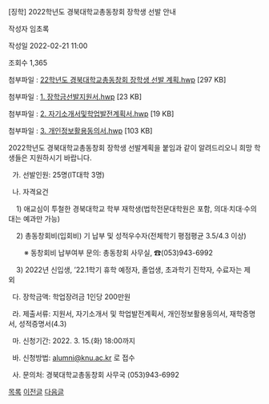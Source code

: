 



[징학] ﻿2022학년도 경북대학교총동창회 장학생 선발 안내





작성자
임초록


작성일
2022-02-21 11:00


조회수
1,365


첨부파일 : [22학년도 경북대학교총동창회 장학생 선발 계획.hwp](https://computer.knu.ac.kr/pack/bbs/down.php?f_name=Q0dUVllEWVRaVXFOcBcZbktTVQ==&o_name=22학년도경북대학교총동창회장학생선발계획.hwp&tbl=Site_BBS_25) [297 KB]  

첨부파일 : [1. 장학금선발지원서.hwp](https://computer.knu.ac.kr/pack/bbs/down.php?f_name=QEdUVllEWVRaVXFOcBcZbktTVQ==&o_name=1.장학금선발지원서.hwp&tbl=Site_BBS_25) [23 KB]  

첨부파일 : [2. 자기소개서및학업발전계획서.hwp](https://computer.knu.ac.kr/pack/bbs/down.php?f_name=QUdUVllEWVRaVXFOcBcZbktTVQ==&o_name=2.자기소개서및학업발전계획서.hwp&tbl=Site_BBS_25) [19 KB]  

첨부파일 : [3. 개인정보활용동의서.hwp](https://computer.knu.ac.kr/pack/bbs/down.php?f_name=RkdUVllEWVRaVXFOcBcZbktTVQ==&o_name=3.개인정보활용동의서.hwp&tbl=Site_BBS_25) [103 KB]


﻿2022학년도 경북대학교총동창회 장학생 선발계획을 붙임과 같이 알려드리오니 희망 학생들은 지원하시기 바랍니다.

  


  가. 선발인원: 25명(IT대학 3명)

  나. 자격요건

    1) 애교심이 투철한 경북대학교 학부 재학생(법학전문대학원은 포함, 의대·치대·수의대는 예과만 가능)

    2) 총동창회비(입회비) 기 납부 및 성적우수자(전체학기 평점평균 3.5/4.3 이상)

        ※ 동창회비 납부여부 문의: 총동창회 사무실, ☎(053)943-6992

    3) 2022년 신입생, ’22.1학기 휴학 예정자, 졸업생, 초과학기 진학자, 수료자는 제외  

  다. 장학금액: 학업장려금 1인당 200만원 

  라. 제출서류: 지원서, 자기소개서 및 학업발전계획서, 개인정보활용동의서, 재학증명서, 성적증명서(4.3)

  마. 신청기간: 2022. 3. 15.(화) 18:00까지

  바. 신청방법: alumni@knu.ac.kr 로 접수

  사. 문의처: 경북대학교총동창회 사무국 (053)943-6992







[목록](https://computer.knu.ac.kr/06_sub/02_sub.html?key=&keyfield=&category=&page=1&bbs_code=Site_BBS_25)
[이전글](https://computer.knu.ac.kr/06_sub/02_sub.html?bbs_cmd=view&page=1&key=&keyfield=&category=&no=3699&bbs_code=Site_BBS_25)
[다음글](https://computer.knu.ac.kr/06_sub/02_sub.html?bbs_cmd=view&page=1&key=&keyfield=&category=&no=3701&bbs_code=Site_BBS_25)




